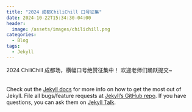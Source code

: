 ```yaml
---
title: "2024 成都ChiliChill 口号征集"
date: 2024-10-22T15:34:30-04:00
header:
  image: /assets/images/chilichill.png
categories:
  - Blog
tags:
  - Jekyll
---
```


2024 ChiliChill 成都场，横幅口号绝赞征集中！
欢迎老师们踊跃提交~

<table id="csvTable"></table>

<script src="https://cdnjs.cloudflare.com/ajax/libs/PapaParse/5.3.0/papaparse.min.js"></script>
<script>
  document.addEventListener('DOMContentLoaded', function() {
      // 使用 fetch 读取 CSV 文件
      fetch('/assets/csv/chilichill_chengdu.csv')  // 确保路径正确
          .then(response => {
              if (!response.ok) {
                  throw new Error('Network response was not ok');
              }
              return response.text();
          })
          .then(data => {
              Papa.parse(data, {
                  header: true,
                  skipEmptyLines: true,
                  complete: function(results) {
                      displayTable(results.data);
                  }
              });
          })
          .catch(error => {
              console.error('Error fetching the CSV file:', error);
          });

      function displayTable(data) {
          const table = document.getElementById('csvTable');
          table.innerHTML = '';

          // 创建表头
          const headerRow = document.createElement('tr');
          Object.keys(data[0]).forEach(header => {
              const th = document.createElement('th');
              th.textContent = header;
              headerRow.appendChild(th);
          });
          table.appendChild(headerRow);

          // 创建数据行
          data.forEach(row => {
              const tr = document.createElement('tr');
              Object.values(row).forEach(value => {
                  const td = document.createElement('td');
                  td.textContent = value;
                  tr.appendChild(td);
              });
              table.appendChild(tr);
          });
      }
  });
</script>


Check out the [Jekyll docs][jekyll-docs] for more info on how to get the most out of Jekyll. File all bugs/feature requests at [Jekyll’s GitHub repo][jekyll-gh]. If you have questions, you can ask them on [Jekyll Talk][jekyll-talk].

[jekyll-docs]: https://jekyllrb.com/docs/home
[jekyll-gh]:   https://github.com/jekyll/jekyll
[jekyll-talk]: https://talk.jekyllrb.com/
